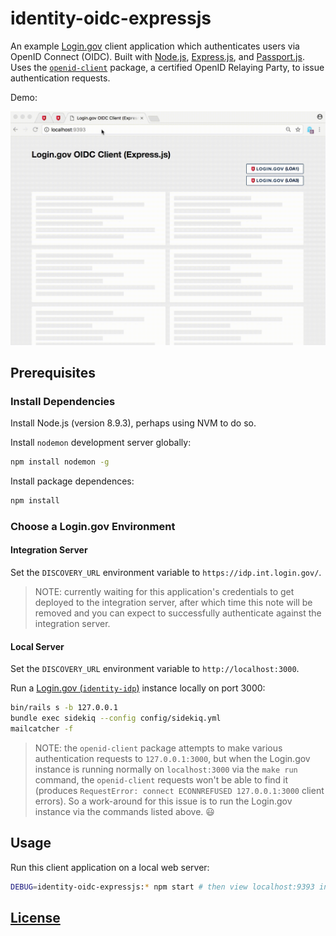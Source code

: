 # identity-oidc-expressjs

An example [Login.gov](https://login.gov/) client application which authenticates users via OpenID Connect (OIDC). Built with [Node.js](https://nodejs.org/en/), [Express.js](https://expressjs.com/), and [Passport.js](http://www.passportjs.org/docs/). Uses the [`openid-client`](https://github.com/panva/node-openid-client) package, a certified OpenID Relaying Party, to issue authentication requests.

Demo:

![a screencast of a user navigating this application: logging in using LOA1 by clicking a button on the homepage, then getting redirected to a profile page showing the user's email address, then logging out and demonstrating inability to access the profile page again. then repeating the process using LOA3 to log-in produces the same results, except it displays more user information on the profile page.](demo.gif)

## Prerequisites

### Install Dependencies

Install Node.js (version 8.9.3), perhaps using NVM to do so.

Install `nodemon` development server globally:

```sh
npm install nodemon -g
```

Install package dependences:

```sh
npm install
```

### Choose a Login.gov Environment

#### Integration Server

Set the `DISCOVERY_URL` environment variable to `https://idp.int.login.gov/`.

> NOTE: currently waiting for this application's credentials to get deployed to the integration server, after which time this note will be removed and you can expect to successfully authenticate against the integration server.

#### Local Server

Set the `DISCOVERY_URL` environment variable to `http://localhost:3000`.

Run a [Login.gov (`identity-idp`)](https://github.com/18F/identity-idp/) instance locally on port 3000:

```sh
bin/rails s -b 127.0.0.1
bundle exec sidekiq --config config/sidekiq.yml
mailcatcher -f
```

> NOTE: the `openid-client` package attempts to make various authentication requests to `127.0.0.1:3000`, but when the Login.gov instance is running normally on `localhost:3000` via the `make run` command, the `openid-client` requests won't be able to find it (produces `RequestError: connect ECONNREFUSED 127.0.0.1:3000` client errors). So a work-around for this issue is to run the Login.gov instance via the commands listed above. :smiley:

## Usage

Run this client application on a local web server:

```sh
DEBUG=identity-oidc-expressjs:* npm start # then view localhost:9393 in a browser
```

## [License](LICENSE.md)
